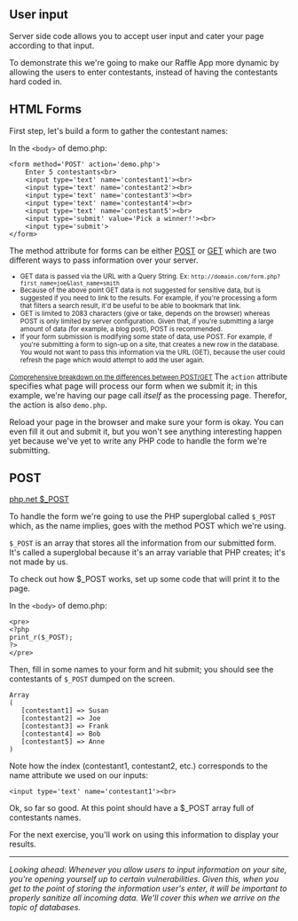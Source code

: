 ## User input

Server side code allows you to accept user input and cater your page according to that input.
 
To demonstrate this we're going to make our Raffle App more dynamic by allowing the users to enter contestants, instead of having the contestants hard coded in.





## HTML Forms
First step, let's build a form to gather the contestant names:

In the `<body>` of demo.php:

	<form method='POST' action='demo.php'>
		Enter 5 contestants<br>
		<input type='text' name='contestant1'><br>
		<input type='text' name='contestant2'><br>
		<input type='text' name='contestant3'><br>
		<input type='text' name='contestant4'><br>
		<input type='text' name='contestant5'><br>
		<input type='submit' value='Pick a winner!'><br>
		<input type='submit'>
	</form>

The method attribute for forms can be either [POST](http://php.net/manual/en/reserved.variables.post.php) or [GET](http://www.php.net/manual/en/reserved.variables.get.php) which are two different ways to pass information over your server. 
<small>

* GET data is passed via the URL with a Query String. Ex: `http://domain.com/form.php?first_name=joe&last_name=smith`
* Because of the above point GET data is not suggested for sensitive data, but is suggested if you need to link to the results. For example, if you're processing a form that filters a search result, it'd be useful to be able to bookmark that link.
* GET is limited to 2083 characters (give or take, depends on the browser) whereas POST is only limited by server configuration. Given that, if you're submitting a large amount of data (for example, a blog post), POST is recommended.
* If your form submission is modifying some state of data, use POST. For example, if you're submitting a form to sign-up on a site, that creates a new row in the database. You would not want to pass this information via the URL (GET), because the user could refresh the page which would attempt to add the user again.



[Comprehensive breakdown on the differences between POST/GET](http://www.diffen.com/difference/Get_vs_Post)
</small>
The `action` attribute specifies what page will process our form when we submit it; in this example, we're having our page call <em>itself</em> as the processing page. Therefor, the action is also `demo.php`.

Reload your page in the browser and make sure your form is okay. You can even fill it out and submit it, but you won't see anything interesting happen yet because we've yet to write any PHP code to handle the form we're submitting.




## POST
[php.net $_POST](http://php.net/manual/en/reserved.variables.post.php)

To handle the form we're going to use the PHP superglobal called `$_POST` which, as the name implies, goes with the method POST which we're using.

`$_POST` is an array that stores all the information from our submitted form. It's called a superglobal because it's an array variable that PHP creates; it's not made by us.

To check out how $_POST works, set up some code that will print it to the page.

In the `<body>` of demo.php:

	<pre>
	<?php
	print_r($_POST);
	?>
	</pre>

Then, fill in some names to your form and hit submit; you should see the contestants of `$_POST` dumped on the screen.

	Array
	(
	   [contestant1] => Susan
	   [contestant2] => Joe
	   [contestant3] => Frank
	   [contestant4] => Bob
	   [contestant5] => Anne
	)

Note how the index (contestant1, contestant2, etc.) corresponds to the name attribute we used on our inputs:

	<input type='text' name='contestant1'><br>

Ok, so far so good. At this point should have a $_POST array full of contestants names.

For the next exercise, you'll work on using this information to display your results.
<hr>
<em>Looking ahead: Whenever you allow users to input information on your site, you're opening yourself up to certain vulnerabilities. Given this, when you get to the point of storing the information user's enter, it will be important to properly sanitize all incoming data. We'll cover this when we arrive on the topic of databases.</em>
